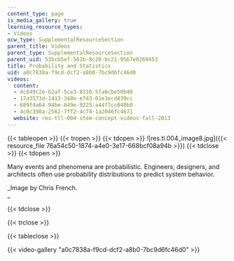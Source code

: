 ```yaml
---
content_type: page
is_media_gallery: true
learning_resource_types:
- Videos
ocw_type: SupplementalResourceSection
parent_title: Videos
parent_type: SupplementalResourceSection
parent_uid: 53bcb5ef-562b-8c20-bc21-9567e0269453
title: Probability and Statistics
uid: a0c7838a-f9cd-dcf2-a8b0-7bc9d6fc46d0
videos:
  content:
  - 4c649c2e-b2af-5ce3-8316-5fa6cbe50b40
  - 17a3573d-1413-348e-e743-01e3ecd439cc
  - 689f4a64-94be-649e-9225-a44f7cc040b0
  - 4c0c398a-2562-7ff2-4c74-1a2046fc4671
  website: res-tll-004-stem-concept-videos-fall-2013
---
```


{{< tableopen >}}
{{< tropen >}}
{{< tdopen >}}
![res.tl.004_image8.jpg]({{< resource_file 76a54c50-1874-a4e0-3e17-668bcf08a94b >}})
{{< tdclose >}}
{{< tdopen >}}


Many events and phenomena are probabilistic. Engineers, designers, and architects often use probability distributions to predict system behavior.

_Image by Chris French.  
_


{{< tdclose >}}

{{< trclose >}}

{{< tableclose >}}

{{< video-gallery "a0c7838a-f9cd-dcf2-a8b0-7bc9d6fc46d0" >}}

